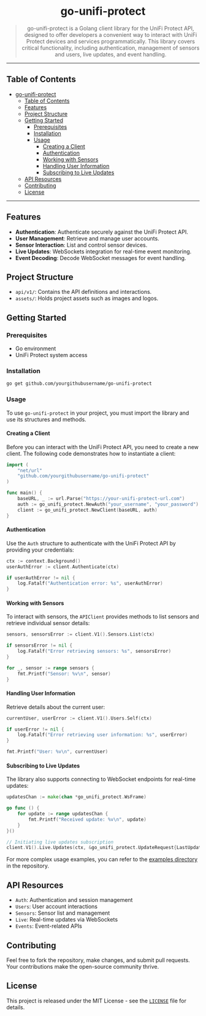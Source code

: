<div style="text-align: center">

# go-unifi-protect

> go-unifi-protect is a Golang client library for the UniFi Protect API, designed to offer developers a convenient way
> to interact with UniFi Protect devices and services programmatically. This library covers critical functionality,
> including authentication, management of sensors and users, live updates, and event handling.

</div>

---

## Table of Contents

<!-- TOC -->

* [go-unifi-protect](#go-unifi-protect)
  * [Table of Contents](#table-of-contents)
  * [Features](#features)
  * [Project Structure](#project-structure)
  * [Getting Started](#getting-started)
    * [Prerequisites](#prerequisites)
    * [Installation](#installation)
    * [Usage](#usage)
      * [Creating a Client](#creating-a-client)
      * [Authentication](#authentication)
      * [Working with Sensors](#working-with-sensors)
      * [Handling User Information](#handling-user-information)
      * [Subscribing to Live Updates](#subscribing-to-live-updates)
  * [API Resources](#api-resources)
  * [Contributing](#contributing)
  * [License](#license)

<!-- TOC -->
---

## Features

* **Authentication**: Authenticate securely against the UniFi Protect API.
* **User Management**: Retrieve and manage user accounts.
* **Sensor Interaction**: List and control sensor devices.
* **Live Updates**: WebSockets integration for real-time event monitoring.
* **Event Decoding**: Decode WebSocket messages for event handling.

## Project Structure

* `api/v1/`: Contains the API definitions and interactions.
* `assets/`: Holds project assets such as images and logos.

## Getting Started

### Prerequisites

* Go environment
* UniFi Protect system access

### Installation

```bash
go get github.com/yourgithubusername/go-unifi-protect
```

### Usage

To use `go-unifi-protect` in your project, you must import the library and use its structures and methods.

#### Creating a Client

Before you can interact with the UniFi Protect API, you need to create a new client. The following code demonstrates how
to instantiate a client:

```go
import (
    "net/url"
    "github.com/yourgithubusername/go-unifi-protect"
)

func main() {
    baseURL, _ := url.Parse("https://your-unifi-protect-url.com")
    auth := go_unifi_protect.NewAuth("your_username", "your_password")
    client := go_unifi_protect.NewClient(baseURL, auth)
}
```

#### Authentication

Use the `Auth` structure to authenticate with the UniFi Protect API by providing your credentials:

```go
ctx := context.Background()
userAuthError := client.Authenticate(ctx)

if userAuthError != nil {
    log.Fatalf("Authentication error: %s", userAuthError)
}
```

#### Working with Sensors

To interact with sensors, the `APIClient` provides methods to list sensors and retrieve individual sensor details:

```go
sensors, sensorsError := client.V1().Sensors.List(ctx)

if sensorsError != nil {
    log.Fatalf("Error retrieving sensors: %s", sensorsError)
}

for _, sensor := range sensors {
    fmt.Printf("Sensor: %v\n", sensor)
}
```

#### Handling User Information

Retrieve details about the current user:

```go
currentUser, userError := client.V1().Users.Self(ctx)

if userError != nil {
    log.Fatalf("Error retrieving user information: %s", userError)
}

fmt.Printf("User: %v\n", currentUser)
```

#### Subscribing to Live Updates

The library also supports connecting to WebSocket endpoints for real-time updates:

```go
updatesChan := make(chan *go_unifi_protect.WsFrame)

go func () {
    for update := range updatesChan {
        fmt.Printf("Received update: %v\n", update)
    }
}()

// Initiating live updates subscription
client.V1().Live.Updates(ctx, &go_unifi_protect.UpdateRequest{LastUpdateId: "your_update_id"}, updatesChan)
```

For more complex usage examples, you can refer to the [examples directory](./examples) in the repository.

## API Resources

* `Auth`: Authentication and session management
* `Users`: User account interactions
* `Sensors`: Sensor list and management
* `Live`: Real-time updates via WebSockets
* `Events`: Event-related APIs

## Contributing

Feel free to fork the repository, make changes, and submit pull requests. Your contributions make the open-source
community thrive.

## License

This project is released under the MIT License - see the [`LICENSE`](./LICENSE) file for details.
